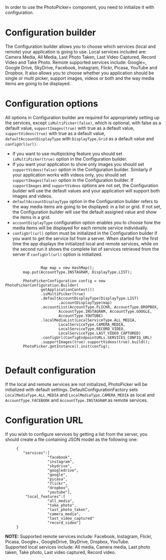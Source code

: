 In order to use the PhotoPicker+ component, you need to initialize it with configuration. 

Configuration builder
====
 
The Configuration builder allows you to choose which services (local and remote) your application is going to use. Local services included are: Camera Media, All Media, Last Photo Taken, Last Video Captured, Record Video and Take Photo. Remote supported services include: Google+, Google Drive, SkyDrive, Facebook, Instagram, Flickr, Picasa, YouTube and Dropbox. It also allows you to choose whether you application should be single or multi picker, support images, videos or both and the way media items are going to be displayed.  


Configuration options
====

All options in Configuration builder are required for appropriately setting up the services, except <code>isMultiPicker(false)</code>, which is optional, with false as a default value, <code>supportImages(true)</code> with true as a default value, <code>supportVideos(true)</code> with true as a default value, <code>defaultAccountDisplayType</code> with <code>DisplayType.Grid</code> as a default value and <code>configUrl(url)</code>.  

* If you want to use multipicking feature you should set <code>isMultiPicker(true)</code> option in the Configuration builder.   
* If you want your application to show only images you should set <code>supportVideos(false)</code> option in the Configuration builder. Similarly if your application works with videos only, you should set <code>supportImages(false)</code> option in the Configuration builder. If <code>supportImages</code> and <code>supportVideos</code> options are not set, the Configuration builder will use the default values and your application will support both images and videos.  
* <code>defaultAccountDisplayType</code> option in the Configuration builder refers to the way media items are going to be displayed: in a list or grid. If not set, the Configuration builder will use the default assigned value and show the items in a grid.  
* <code>accountDisplayType</code> configuration option enables you to choose how the media items will be displayed for each remote service individually.   
* <code>configUrl(url)</code> option must be initialized in the Configuration builder if you want to get the service list from a server.
When started for the first time the app displays the initialized local and remote services, while on the second run it shows the complete list of services retrieved from the server if <code>configUrl(url)</code> option is initialized.  

<pre><code>
                Map<AccountType, DisplayType> map = new HashMap<AccountType, DisplayType>();
      	map.put(AccountType.INSTAGRAM, DisplayType.LIST);

		PhotoPickerConfiguration config = new PhotoPickerConfiguration.Builder(
				getApplicationContext())
				.isMultiPicker(true)
				.defaultAccountDisplayType(DisplayType.LIST)
		                .accountDisplayType(map)
				.accountList(AccountType.FLICKR, AccountType.DROPBOX,
						AccountType.INSTAGRAM, AccountType.GOOGLE,
						AccountType.YOUTUBE)
				.localMediaList(LocalServiceType.ALL_MEDIA,
						LocalServiceType.CAMERA_MEDIA,
						LocalServiceType.RECORD_VIDEO,
						LocalServiceType.LAST_VIDEO_CAPTURED)
				.configUrl(ConfigEndpointURLs.SERVICES_CONFIG_URL)
				.supportImages(true).supportVideos(true).build();
		PhotoPicker.getInstance().init(config);  
 </code></pre>
    

Default configuration
====

If the local and remote services are not initialized, PhotoPicker will be initialized with default settings. DefaultConfigurationFactory sets <code>LocalMediaType.ALL_MEDIA</code> and <code>LocalMediaType.CAMERA_MEDIA</code> as local and <code>AccountType.FACEBOOK</code> and <code>AccountType.INSTAGRAM</code> as remote services.


Configuration URL
====

If you wish to configure services by getting a list from the server, you should create a file containing JSON model as the following one:
```
     {
        "services":[
                   "facebook",
                   "instagram",
                   "skydrive",
                   "googledrive",
                   "google",
                   "picasa",
                   "flickr",
                   "dropbox",
                   "youtube"],
         "local_features":[
                   "all_media",
                   "take_photo",
                   "last_photo_taken",
                   "camera_media",
                   "last_video_captured"
                   "record_video"]
     }
```

**NOTE:** Supported remote services include: Facebook, Instagram, Flickr, Picasa, Google+, GoogleDrive, SkyDrive, Dropbox, YouTube.  
Supported local services include: All media, Camera media, Last photo taken, Take photo, Last video captured, Record video.
